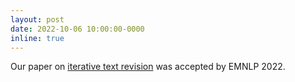 ```yaml
---
layout: post
date: 2022-10-06 10:00:00-0000
inline: true
---
```


Our paper on [iterative text revision](https://github.com/vipulraheja/iterater) was accepted by EMNLP 2022.